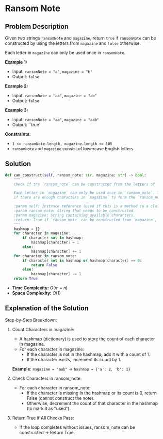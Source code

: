 # Ransom Note

## Problem Description

Given two strings `ransomNote` and `magazine`, return `true` if `ransomNote` can be constructed by using the letters from `magazine` and `false` otherwise.

Each letter in `magazine` can only be used once in `ransomNote`.

**Example 1:**

* Input: `ransomNote = "a"`, `magazine = "b"`
* Output: `false`

**Example 2:**

* Input: `ransomNote = "aa"`, `magazine = "ab"`
* Output: `false`

**Example 3:**

* Input: `ransomNote = "aa"`, `magazine = "aab"`
* Output: ``true`

**Constraints:**

* `1 <= ransomNote.length, magazine.length <= 105`
* `ransomNote` and `magazine` consist of lowercase English letters.

## Solution

```python
def can_construct(self, ransom_note: str, magazine: str) -> bool:
    """
    Check if the `ransom_note` can be constructed from the letters of `magazine`.

    Each letter in `magazine` can only be used once in `ransom_note`. The function determines
    if there are enough characters in `magazine` to form the `ransom_note` (considering character counts).

    :param self: Instance reference (used if this is a method in a class).
    :param ransom_note: String that needs to be constructed.
    :param magazine: String containing available characters.
    :return: True if `ransom_note` can be constructed from `magazine`, False otherwise.
    """
    hashmap = {}
    for character in magazine:
        if character not in hashmap:
            hashmap[character] = 1
        else:
            hashmap[character] += 1
    for character in ransom_note:
        if character not in hashmap or hashmap[character] == 0:
            return False
        else:
            hashmap[character] -= 1
    return True
```

* **Time Complexity:** $O(m + n)$
* **Space Complexity:** $O(1)$

## Explanation of the Solution

Step-by-Step Breakdown:

1. Count Characters in magazine:

    * A hashmap (dictionary) is used to store the count of each character in magazine.
    * For each character in magazine:
      * If the character is not in the hashmap, add it with a count of 1.
      * If the character exists, increment its count by 1.

    **Example:**
    `magazine = "aab"` → `hashmap = {'a': 2, 'b': 1}`

2. Check Characters in ransom_note:
   * For each character in ransom_note:
        * If the character is missing in the hashmap or its count is 0, return False (cannot construct the note).
        * Otherwise, decrement the count of that character in the hashmap (to mark it as "used").
3. Return True if All Checks Pass:
   * If the loop completes without issues, ransom_note can be constructed → Return True.